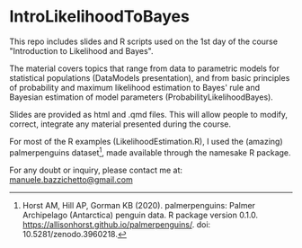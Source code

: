 # IntroLikelihoodToBayes

This repo includes slides and R scripts used on the 1st day of the course "Introduction to Likelihood and Bayes".

The material covers topics that range from data to parametric models for statistical populations (DataModels presentation), and from basic principles of probability and maximum likelihood estimation to Bayes' rule and Bayesian estimation of model parameters (ProbabilityLikelihoodBayes).

Slides are provided as html and .qmd files. This will allow people to modify, correct, integrate any material presented during the course. 

For most of the R examples (LikelihoodEstimation.R), I used the (amazing) palmerpenguins dataset[^1], made available through the namesake R package.

For any doubt or inquiry, please contact me at: manuele.bazzichetto@gmail.com

[^1]: Horst AM, Hill AP, Gorman KB (2020). palmerpenguins: Palmer Archipelago (Antarctica) penguin data. R package version 0.1.0. https://allisonhorst.github.io/palmerpenguins/. doi: 10.5281/zenodo.3960218.


